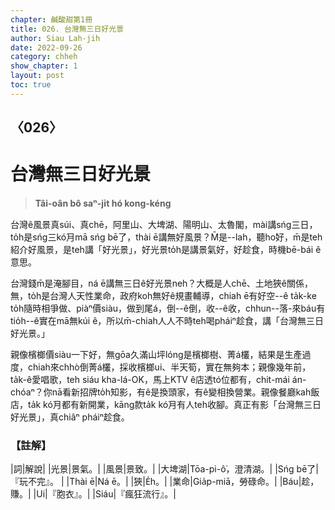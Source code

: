```yaml
---
chapter: 鹹酸甜第1冊
title: 026. 台灣無三日好光景
author: Siau Lah-jih
date: 2022-09-26
category: chheh
show_chapter: 1
layout: post
toc: true
---
```

  
## 〈026〉
# 台灣無三日好光景
>**Tâi-oân bô saⁿ-ji̍t hó kong-kéng**
 
台灣ê風景真súi、真chē，阿里山、大埤湖、陽明山、太魯閣，mài講sńg三日，to̍h是sńg三kó͘月mā sńg bē了，thài ē講無好風景？M̄是--lah，聽ho͘好，m̄是teh紹介好風景，是teh講「好光景」，好光景to̍h是講景氣好，好趁食，時機bē-bái ê意思。

台灣錢m̄是淹腳目，ná ē講無三日ê好光景neh？大概是人chē、土地狹ê關係，無，to̍h是台灣人天性業命，政府koh無好ê規畫輔導，chiah ē有好空--ê ta̍k-ke to̍h隨時相爭做、piàⁿ價siàu，做到尾á，倒--ê倒，收--ê收，chhun--落-來báu有tio̍h--ê實在mā無kúi ê，所以m̄-chiah人人不時teh喝pháiⁿ趁食，講「台灣無三日好光景。」

親像檳榔價siàu一下好，無gōa久滿山坪lóng是檳榔樹、菁á欉，結果是生產過度，chiah來chhò倒菁á欉，採收檳榔ui、半天筍，實在無夠本；親像幾年前，ta̍k-ê愛唱歌，teh siáu kha-lá-OK，馬上KTV ê店透tó位都有，chit-mái án-chóaⁿ？你nā看新招牌to̍h知影，有ê是換頭家，有ê變相換營業。親像餐廳kah飯店，ta̍k kó͘月都有新開業，kāng款ta̍k kó͘月有人teh收腳。真正有影「台灣無三日好光景」，真chiâⁿ pháiⁿ趁食。


### 【註解】

|詞|解說|
|光景|景氣。|
|風景|景致。|
|大埤湖|Tōa-pi-ô͘，澄清湖。|
|Sńg bē了|『玩不完』。 |
|Thài ē|Ná ē。|
|狹|E̍h。|
|業命|Gia̍p-miā，勞碌命。|
|Báu|趁，賺。|
|Ui|『胞衣』。|
|Siáu|『瘋狂流行』。|
